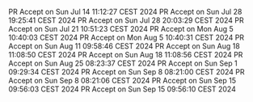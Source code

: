 PR Accept on Sun Jul 14 11:12:27 CEST 2024
PR Accept on Sun Jul 28 19:25:41 CEST 2024
PR Accept on Sun Jul 28 20:03:29 CEST 2024
PR Accept on Sun Jul 21 10:51:23 CEST 2024
PR Accept on Mon Aug  5 10:40:03 CEST 2024
PR Accept on Mon Aug  5 10:40:31 CEST 2024
PR Accept on Sun Aug 11 09:58:46 CEST 2024
PR Accept on Sun Aug 18 11:08:50 CEST 2024
PR Accept on Sun Aug 18 11:08:56 CEST 2024
PR Accept on Sun Aug 25 08:23:37 CEST 2024
PR Accept on Sun Sep  1 09:29:34 CEST 2024
PR Accept on Sun Sep  8 08:21:00 CEST 2024
PR Accept on Sun Sep  8 08:21:06 CEST 2024
PR Accept on Sun Sep 15 09:56:03 CEST 2024
PR Accept on Sun Sep 15 09:56:10 CEST 2024

